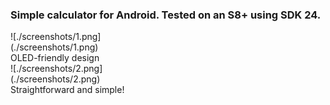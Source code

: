 ### Simple calculator for Android. Tested on an S8+ using SDK 24.

<div style="width:150px">![./screenshots/1.png](./screenshots/1.png)</div>
OLED-friendly design

<div style="width:150px">![./screenshots/2.png](./screenshots/2.png)</div>
Straightforward and simple!
